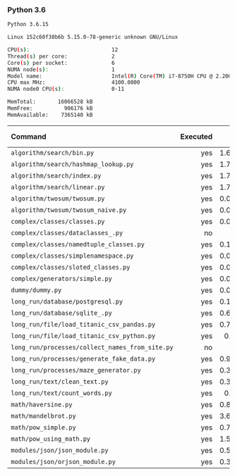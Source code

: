 ### **Python 3.6**

```bash
Python 3.6.15

Linux 152c60f30b6b 5.15.0-78-generic unknown GNU/Linux

CPU(s):                          12
Thread(s) per core:              2
Core(s) per socket:              6
NUMA node(s):                    1
Model name:                      Intel(R) Core(TM) i7-8750H CPU @ 2.20GHz
CPU max MHz:                     4100.0000
NUMA node0 CPU(s):               0-11

MemTotal:       16066528 kB
MemFree:          906176 kB
MemAvailable:    7365140 kB
```

| Command | Executed | Mean [s] | Stddev [s] | Median [s] | Min [s] | Max [s] | Memory [MB] |
|:---|---:|---:|---:|---:|---:|---:|---:|
| `algorithm/search/bin.py` | yes | 1.69531 | 0.0286 | 1.69248 | 1.66043 | 1.73026 | 28.94643 |
| `algorithm/search/hashmap_lookup.py` | yes | 1.73487 | 0.04248 | 1.7283 | 1.69035 | 1.79462 | 28.02455 |
| `algorithm/search/index.py` | yes | 1.78044 | 0.06586 | 1.7772 | 1.71313 | 1.8984 | 28.60045 |
| `algorithm/search/linear.py` | yes | 1.76945 | 0.02091 | 1.7786 | 1.74255 | 1.78962 | 28.88616 |
| `algorithm/twosum/twosum.py` | yes | 0.09926 | 0.01232 | 0.09234 | 0.08897 | 0.12252 | 22.02567 |
| `algorithm/twosum/twosum_naive.py` | yes | 0.09111 | 0.00456 | 0.09204 | 0.08646 | 0.09753 | 22.01395 |
| `complex/classes/classes.py` | yes | 0.05498 | 0.00202 | 0.05504 | 0.05256 | 0.05881 | 21.71596 |
| `complex/classes/dataclasses_.py` | no | -1 | -1 | -1 | -1 | -1 | -1 |
| `complex/classes/namedtuple_classes.py` | yes | 0.11656 | 0.00331 | 0.11672 | 0.1117 | 0.12136 | 22.17355 |
| `complex/classes/simplenamespace.py` | yes | 0.07514 | 0.00446 | 0.07274 | 0.0711 | 0.08137 | 21.60603 |
| `complex/classes/sloted_classes.py` | yes | 0.05652 | 0.00203 | 0.05536 | 0.05471 | 0.06001 | 21.83371 |
| `complex/generators/simple.py` | yes | 0.07957 | 0.00468 | 0.07751 | 0.07581 | 0.08766 | 21.98661 |
| `dummy/dummy.py` | yes | 0.03932 | 0.00464 | 0.03795 | 0.03566 | 0.0496 | 21.37054 |
| `long_run/database/postgresql.py` | yes | 0.16714 | 0.01119 | 0.16226 | 0.15803 | 0.18534 | 26.32031 |
| `long_run/database/sqlite_.py` | yes | 0.64942 | 0.00918 | 0.64961 | 0.63972 | 0.66284 | 62.976 |
| `long_run/file/load_titanic_csv_pandas.py` | yes | 0.76741 | 0.02737 | 0.76594 | 0.73531 | 0.82307 | 61.7394 |
| `long_run/file/load_titanic_csv_python.py` | yes | 0.1117 | 0.02303 | 0.11582 | 0.07812 | 0.13697 | 21.86049 |
| `long_run/processes/collect_names_from_site.py` | no | -1 | -1 | -1 | -1 | -1 | -1 |
| `long_run/processes/generate_fake_data.py` | yes | 0.95498 | 0.038 | 0.95223 | 0.89409 | 1.00144 | 64.4548 |
| `long_run/processes/maze_generator.py` | yes | 0.36909 | 0.01771 | 0.36973 | 0.33707 | 0.39495 | 21.43527 |
| `long_run/text/clean_text.py` | yes | 0.32017 | 0.02399 | 0.31083 | 0.29766 | 0.35427 | 22.05246 |
| `long_run/text/count_words.py` | yes | 0.1069 | 0.0134 | 0.10033 | 0.09558 | 0.13464 | 21.49944 |
| `math/haversine.py` | yes | 0.86711 | 0.01601 | 0.86199 | 0.85481 | 0.90179 | 21.58538 |
| `math/mandelbrot.py` | yes | 3.67742 | 0.08522 | 3.67466 | 3.60726 | 3.85764 | 36.28571 |
| `math/pow_simple.py` | yes | 0.72302 | 0.013 | 0.724 | 0.70116 | 0.73813 | 21.43025 |
| `math/pow_using_math.py` | yes | 1.51287 | 0.0536 | 1.4831 | 1.46343 | 1.61973 | 21.58259 |
| `modules/json/json_module.py` | yes | 0.56449 | 0.00869 | 0.56295 | 0.55054 | 0.57608 | 21.59877 |
| `modules/json/orjson_module.py` | yes | 0.35224 | 0.02189 | 0.34727 | 0.33621 | 0.39988 | 22.26563 |
